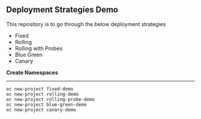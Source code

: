 ## Deployment Strategies Demo
This repository is to go through the below deployment strategies
* Fixed
* Rolling
* Rolling with Probes
* Blue Green
* Canary

**Create Namespaces**

---
```
oc new-project fixed-demo
oc new-project rolling-demo
oc new-project rolling-probe-demo
oc new-project blue-green-demo
oc new-project canary-demo
```